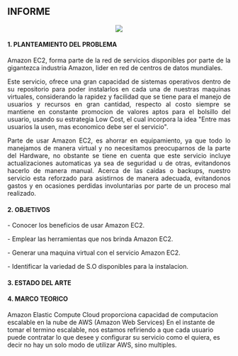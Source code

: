<H2>INFORME</H2>
<p align="center"><img src="img/logo_espe.png"/></p>
<H4>1. PLANTEAMIENTO DEL PROBLEMA</H4>
<p align="justify">Amazon EC2, forma parte de la red de servicios disponibles por parte de la gigantezca industria Amazon, lider en red de centros de datos mundiales.</p>

<p align="justify">Este servicio, ofrece una gran capacidad de sistemas operativos dentro de su repositorio para poder instalarlos en cada una de nuestras maquinas virtuales, considerando la rapidez y facilidad que se tiene para el manejo de usuarios y recursos en gran cantidad, respecto al costo siempre se mantiene en constante promocion de valores aptos para el bolsillo del usuario, usando su estrategia Low Cost, el cual incorpora la idea "Entre mas usuarios la usen, mas economico debe ser el servicio".</p>

<p align="justify">Parte de usar Amazon EC2, es ahorrar en equipamiento, ya que todo lo manejamos de manera virtual y no necesitamos preocuparnos de la parte del Hardware, no obstante se tiene en cuenta que este servicio incluye actualizaciones automaticas ya sea de seguridad u de otras, evitandonos hacerlo de manera manual. Acerca de las caidas o backups, nuestro servicio esta reforzado para asistirnos de manera adecuada, evitandonos gastos y en ocasiones perdidas involuntarias por parte de un proceso mal realizado.</p>
<H4>2. OBJETIVOS</H4>
<p align="justify">- Conocer los beneficios de usar Amazon EC2.</p>
<p align="justify">- Emplear las herramientas que nos brinda Amazon EC2.</p>
<p align="justify">- Generar una maquina virtual con el servicio Amazon EC2.</p>
<p align="justify">- Identificar la variedad de S.O disponibles para la instalacion.</p>
<H4>3. ESTADO DEL ARTE</H4>
<H4>4. MARCO TEORICO</H4>
Amazon Elastic Compute Cloud proporciona capacidad de computacion escalable en la nube de AWS (Amazon Web Services)
En el instante de tomar el termino escalable, nos estamos refiriendo a que cada usuario puede contratar lo que desee y configurar su servicio como el quiera, es decir no hay un solo modo de utilizar AWS, sino multiples.
